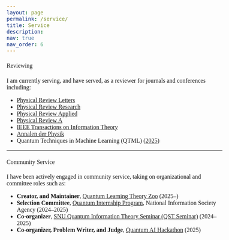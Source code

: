 ```yaml
---
layout: page
permalink: /service/
title: Service
description:
nav: true
nav_order: 6
---
```

<html>
    <head>
        <link rel="preconnect" href="https://fonts.googleapis.com">
        <link rel="preconnect" href="https://fonts.gstatic.com" crossorigin>
        <link href="https://fonts.googleapis.com/css2?family=Bitter:ital,wght@0,100..900;1,100..900&display=swap" rel="stylesheet">
        <style>
            body {
                font-family: "Bitter", serif;
                font-optical-sizing: auto;
                font-weight: 350;
                font-size: 1rem;
            }
            strong, b {
            font-weight: 600;
            }
            h1 { font-weight: 450; }
            h2 { font-weight: 450; }
            h3 { font-weight: 450; }
            h4, h5, h6 { font-weight: 450; }
        </style>
    </head>
</html>

#### Reviewing
I am currently serving, and have served, as a reviewer for journals and conferences including:
- [Physical Review Letters](https://journals.aps.org/prl/)
- [Physical Review Research](https://journals.aps.org/prresearch/)
- [Physical Review Applied](https://journals.aps.org/prapplied/)
- [Physical Review A](https://journals.aps.org/pra/)
- [IEEE Transactions on Information Theory](https://ieeexplore.ieee.org/xpl/RecentIssue.jsp?punumber=18)
- [Annalen der Physik](https://onlinelibrary.wiley.com/journal/15213889)
- Quantum Techniques in Machine Learning (QTML) ([2025](https://qtml2025.cqt.sg/))

---

#### Community Service
I have been actively engaged in community service, taking on organizational and committee roles such as:
- **Creator, and Maintainer**, [Quantum Learning Theory Zoo](https://harris-junseo-lee.github.io/quantum-learning-theory-references/) (2025–)
- **Selection Committee**, [Quantum Internship Program](https://www.nia.or.kr/site/nia_kor/ex/bbs/View.do?cbIdx=99835&bcIdx=27953&parentSeq=27953), National Information Society Agency (2024–2025)
- **Co-organizer**, [SNU Quantum Information Theory Seminar (QST Seminar)](https://sites.google.com/view/team-qst/qst-seminar) (2024–2025)
- **Co-organizer, Problem Writer, and Judge**, [Quantum AI Hackathon](https://aifactory.space/task/9154/overview) (2025)